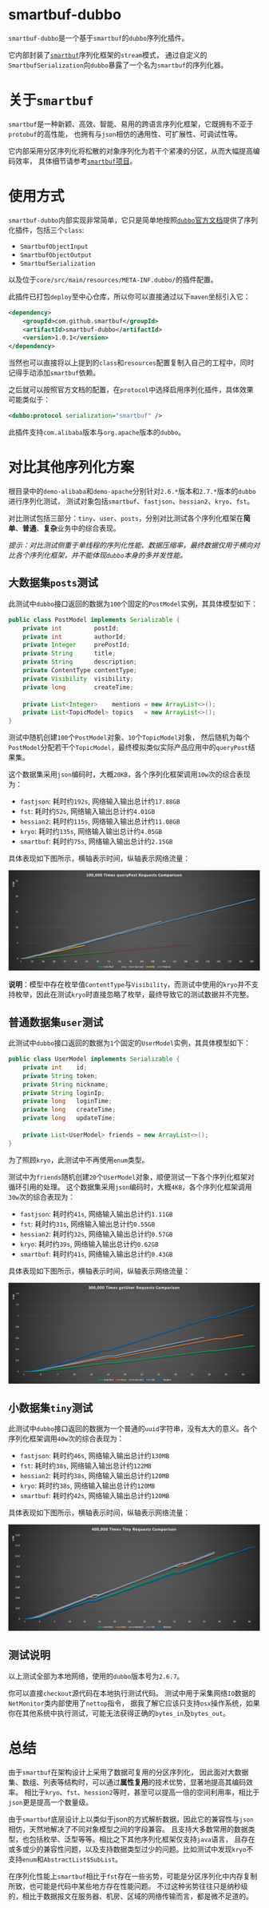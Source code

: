 # smartbuf-dubbo

`smartbuf-dubbo`是一个基于`smartbuf`的`dubbo`序列化插件。

它内部封装了[`smartbuf`](https://github.com/smartbuf/smartbuf-java)序列化框架的`stream`模式，
通过自定义的`SmartbufSerialization`向`dubbo`暴露了一个名为`smartbuf`的序列化器。

# 关于`smartbuf`

`smartbuf`是一种新颖、高效、智能、易用的跨语言序列化框架，它既拥有不亚于`protobuf`的高性能，
也拥有与`json`相仿的通用性、可扩展性、可调试性等。

它内部采用分区序列化将松散的对象序列化为若干个紧凑的分区，从而大幅提高编码效率，
具体细节请参考[`smartbuf`项目](https://github.com/smartbuf/smartbuf-java/blob/master/doc/index_zh.md)。

# 使用方式

`smartbuf-dubbo`内部实现非常简单，它只是简单地按照[`dubbo`官方文档](https://dubbo.apache.org/zh-cn/docs/dev/impls/serialize.html)提供了序列化插件，包括三个`class`:

 + `SmartbufObjectInput`
 + `SmartbufObjectOutput`
 + `SmartbufSerialization`

以及位于`core/src/main/resources/META-INF.dubbo/`的插件配置。

此插件已打包`deploy`至中心仓库，所以你可以直接通过以下`maven`坐标引入它：

```xml
<dependency>
    <groupId>com.github.smartbuf</groupId>
    <artifactId>smartbuf-dubbo</artifactId>
    <version>1.0.1</version>
</dependency>
```

当然也可以直接将以上提到的`class`和`resources`配置复制入自己的工程中，同时记得手动添加`smartbuf`依赖。

之后就可以按照官方文档的配置，在`protocol`中选择启用序列化插件，具体效果可能类似于：

```xml
<dubbo:protocol serialization="smartbuf" />
```

此插件支持`com.alibaba`版本与`org.apache`版本的`dubbo`。

# 对比其他序列化方案  

根目录中的`demo-alibaba`和`demo-apache`分别针对`2.6.*`版本和`2.7.*`版本的`dubbo`进行序列化测试，
测试对象包括`smartbuf`、`fastjson`、`hessian2`、`kryo`、`fst`。

对比测试包括三部分：`tiny`、`user`、`posts`，分别对比测试各个序列化框架在**简单**、**普通**、**复杂**业务中的综合表现。

*提示：对比测试侧重于单线程的序列化性能、数据压缩率，最终数据仅用于横向对比各个序列化框架，并不能体现`dubbo`本身的多并发性能。*

## 大数据集`posts`测试

此测试中`dubbo`接口返回的数据为`100`个固定的`PostModel`实例，其具体模型如下：

```java
public class PostModel implements Serializable {
    private int         postId;
    private int         authorId;
    private Integer     prePostId;
    private String      title;
    private String      description;
    private ContentType contentType;
    private Visibility  visibility;
    private long        createTime;

    private List<Integer>    mentions = new ArrayList<>();
    private List<TopicModel> topics   = new ArrayList<>();
}
```

测试中随机创建`100`个`PostModel`对象、`10`个`TopicModel`对象，
然后随机为每个`PostModel`分配若干个`TopicModel`，最终模拟类似实际产品应用中的`queryPost`结果集。

这个数据集采用`json`编码时，大概`20KB`，各个序列化框架调用`10w`次的综合表现为：
 + `fastjson`: 耗时约`192s`, 网络输入输出总计约`17.88GB`
 + `fst`: 耗时约`52s`, 网络输入输出总计约`4.01GB`
 + `hessian2`: 耗时约`115s`, 网络输入输出总计约`11.08GB`
 + `kryo`: 耗时约`135s`, 网络输入输出总计约`4.05GB`
 + `smartbuf`: 耗时约`75s`, 网络输入输出总计约`2.15GB`

具体表现如下图所示，横轴表示时间，纵轴表示网络流量：

![dubbo-comparison-posts](./doc/smartbuf-posts.png)

**说明**：模型中存在枚举值`ContentType`与`Visibility`，而测试中使用的`kryo`并不支持枚举，因此在测试`kryo`时直接忽略了枚举，最终导致它的测试数据并不完整。

## 普通数据集`user`测试

此测试中`dubbo`接口返回的数据为`1`个固定的`UserModel`实例，其具体模型如下：

```java
public class UserModel implements Serializable {
    private int    id;
    private String token;
    private String nickname;
    private String loginIp;
    private long   loginTime;
    private long   createTime;
    private long   updateTime;

    private List<UserModel> friends = new ArrayList<>();
}
```

为了照顾`kryo`，此测试中不再使用`enum`类型。

测试中为`friends`随机创建`20`个`UserModel`对象，顺便测试一下各个序列化框架对循环引用的处理。
这个数据集采用`json`编码时，大概`4KB`，各个序列化框架调用`30w`次的综合表现为：
 + `fastjson`: 耗时约`41s`, 网络输入输出总计约`1.11GB`
 + `fst`: 耗时约`31s`, 网络输入输出总计约`0.55GB`
 + `hessian2`: 耗时约`32s`, 网络输入输出总计约`0.57GB`
 + `kryo`: 耗时约`39s`, 网络输入输出总计约`0.62GB`
 + `smartbuf`: 耗时约`41s`, 网络输入输出总计约`0.43GB`

具体表现如下图所示，横轴表示时间，纵轴表示网络流量：

![dubbo-comparison-user](./doc/smartbuf-user.png)

## 小数据集`tiny`测试

此测试中`dubbo`接口返回的数据为一个普通的`uuid`字符串，没有太大的意义。各个序列化框架调用`40w`次的综合表现为：
 + `fastjson`: 耗时约`46s`, 网络输入输出总计约`130MB`
 + `fst`: 耗时约`38s`, 网络输入输出总计约`122MB`
 + `hessian2`: 耗时约`38s`, 网络输入输出总计约`120MB`
 + `kryo`: 耗时约`38s`, 网络输入输出总计约`120MB`
 + `smartbuf`: 耗时约`42s`, 网络输入输出总计约`120MB`

具体表现如下图所示，横轴表示时间，纵轴表示网络流量：

![dubbo-comparison-tiny](./doc/smartbuf-tiny.png)

## 测试说明

以上测试全部为本地网络，使用的`dubbo`版本号为`2.6.7`。

你可以直接`checkout`源代码在本地执行测试代码。
测试中用于采集网络`IO`数据的`NetMonitor`类内部使用了`nettop`指令，
据我了解它应该只支持`osx`操作系统，如果你在其他系统中执行测试，可能无法获得正确的`bytes_in`及`bytes_out`。

# 总结

由于`smartbuf`在架构设计上采用了数据可复用的分区序列化，
因此面对大数据集、数组、列表等结构时，可以通过**属性复用**的技术优势，显著地提高其编码效率。
相比于`kryo`、`fst`、`hession2`等时，甚至可以提高一倍的空间利用率，相比于`json`更是提高一个数量级。

由于`smartbuf`底层设计上以类似于json的方式解析数据，因此它的兼容性与`json`相仿，天然地解决了不同对象模型之间的字段兼容。
且支持大多数常用的数据类型，也包括枚举、泛型等等。相比之下其他序列化框架仅支持`java`语言，
且存在或多或少的兼容性问题，以及支持数据类型过少的问题。比如测试中发现`kryo`不支持`enum`和`AbstractList$SubList`。

在序列化性能上`smartbuf`相比于`fst`存在一些劣势，可能是分区序列化中内存复制所致，也可能是代码中某些地方存在性能问题。
不过这种劣势往往只是纳秒级的，相比于数据报文在服务器、机房、区域的网络传输而言，都是微不足道的。